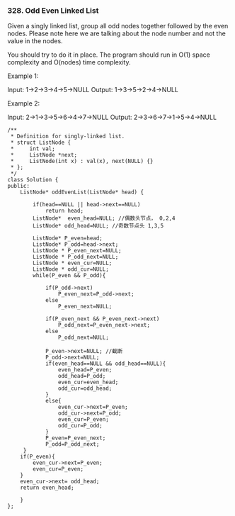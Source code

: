 ### 328. Odd Even Linked List
Given a singly linked list, group all odd nodes together followed by the even nodes. Please note here we are talking about the node number and not the value in the nodes.

You should try to do it in place. The program should run in O(1) space complexity and O(nodes) time complexity.

Example 1:

Input: 1->2->3->4->5->NULL
Output: 1->3->5->2->4->NULL

Example 2:

Input: 2->1->3->5->6->4->7->NULL
Output: 2->3->6->7->1->5->4->NULL
```
/**
 * Definition for singly-linked list.
 * struct ListNode {
 *     int val;
 *     ListNode *next;
 *     ListNode(int x) : val(x), next(NULL) {}
 * };
 */
class Solution {
public:
    ListNode* oddEvenList(ListNode* head) {
       
        if(head==NULL || head->next==NULL)
            return head;
        ListNode*  even_head=NULL; //偶数头节点， 0,2,4
        ListNode* odd_head=NULL; //奇数节点头 1,3,5
        
        ListNode* P_even=head;
        ListNode* P_odd=head->next;
        ListNode * P_even_next=NULL;
        ListNode * P_odd_next=NULL;
        ListNode * even_cur=NULL;
        ListNode * odd_cur=NULL;
        while(P_even && P_odd){
           
            if(P_odd->next)
                P_even_next=P_odd->next;
            else
                P_even_next=NULL;
            
            if(P_even_next && P_even_next->next)
                P_odd_next=P_even_next->next;
            else
                P_odd_next=NULL;
            
            P_even->next=NULL; //截断
            P_odd->next=NULL;
            if(even_head==NULL && odd_head==NULL){
                even_head=P_even;
                odd_head=P_odd;
                even_cur=even_head;
                odd_cur=odd_head;
            }
            else{
                even_cur->next=P_even;
                odd_cur->next=P_odd;
                even_cur=P_even;
                odd_cur=P_odd;
            }
            P_even=P_even_next;
            P_odd=P_odd_next;
     }
    if(P_even){
        even_cur->next=P_even;
        even_cur=P_even;
    }
    even_cur->next= odd_head;
    return even_head;   
        
    }
};
```
